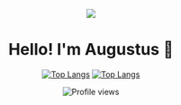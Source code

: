 <div>
  
<p align="center">
  <img src="https://user-images.githubusercontent.com/112513956/211922260-e04e9628-6a1a-43dd-824f-e46f9d5c25f7.gif"/>
</p>

</div>

<div>
  
  <h1 align="center">Hello! I'm Augustus 👋</h1>

</div>

<div align="center">
  
  [![Top Langs](https://github-readme-stats.vercel.app/api/top-langs/?username=AugustusChong&layout=compact&theme=default)](https://github.com/anuraghazra/github-readme-stats#gh-light-mode-only)
  [![Top Langs](https://github-readme-stats.vercel.app/api/top-langs/?username=AugustusChong&layout=compact&theme=algolia)](https://github.com/anuraghazra/github-readme-stats#gh-dark-mode-only)

</div>

<div align="center">

  ![Profile views](https://gpvc.arturio.dev/AugustusChong)

</div>

<!--
**AugustusChong/AugustusChong** is a ✨ _special_ ✨ repository because its `README.md` (this file) appears on your GitHub profile.

Here are some ideas to get you started:

- 🔭 I’m currently working on ...
- 🌱 I’m currently learning ...
- 👯 I’m looking to collaborate on ...
- 🤔 I’m looking for help with ...
- 💬 Ask me about ...
- 📫 How to reach me: ...
- 😄 Pronouns: ...
- ⚡ Fun fact: ...
-->
